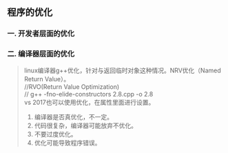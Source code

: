 ## 程序的优化
### 一. 开发者层面的优化
### 二. 编译器层面的优化
> linux编译器g++优化，针对与返回临时对象这种情况。NRV优化（Named Return Value）。  
> //RVO(Return Value Optimization)  
> // g++ -fno-elide-constructors 2.8.cpp -o 2.8  
> vs 2017也可以使用优化，在属性里面进行设置。  
> 1. 编译器是否真优化，不一定。
> 2. 代码很复杂，编译器可能放弃不优化。
> 3. 不要过度优化。
> 4. 优化可能导致程序错误。